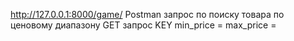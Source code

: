 http://127.0.0.1:8000/game/
Postman запрос по поиску товара по ценовому диапазону
GET запрос 
KEY
min_price = 
max_price = 
